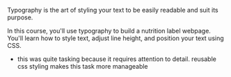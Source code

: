 Typography is the art of styling your text to be easily readable and suit its purpose.

In this course, you'll use typography to build a nutrition label webpage. You'll learn how to style text, adjust line height, and position your text using CSS.

* this was quite tasking because it requires attention to detail. reusable css styling makes this task more manageable